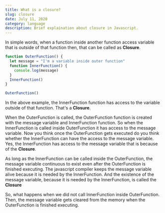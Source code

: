```yaml
---
title: What is a closure?
slug: closure
date: July 11, 2020
category: language
description: Brief explaination about closure in Javascript. 
---
```


In simple words, when a function inside another function access variable that is outside of that function then,
that can be called as **Closure**.

```js
function OuterFunction() {
  let message = "I'm a variable inside outer function"
  function InnerFunction() {
    console.log(message)
  }
  InnerFunction()
}

OuterFunction()
```

In the above example, the InnerFunction function has access to the variable outside of that function. That's a
**Closure**.

When the OuterFunction is called, the OuterFunction function is created with the message variable and InnerFunction
function. So when the InnerFunction is called inside OuterFunction it has access to the message variable. Now you
think once the OuterFunction gets executed do you think whether the InnerFunction can have the access to the message
variable. Yes, the InnerFunction has access to the message variable that is because of the **Closure**.

As long as the InnerFunction can be called inside the OuterFunction, the message variable continuous to exist even
after the OuterFunction is finished executing. The javascript compiler keeps the message variable alive because
it is needed by the InnerFunction. And the existence of the message variable, because it is needed by the InnerFunction,
is called the **Closure**

So, what happens when we did not call InnerFunction inside OuterFunction. Then, the message variable gets cleared
from the memory when the OuterFunction is finished executing.

